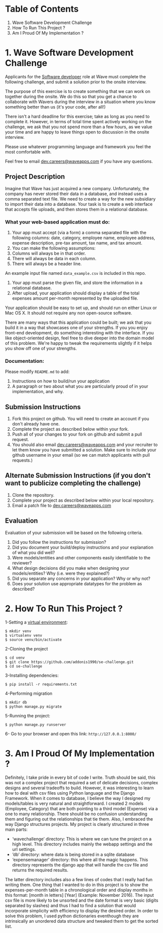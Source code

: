 # Table of Contents
1. Wave Software Development Challenge
2. How To Run This Project ?
3. Am I Proud Of My Implementation ? 

# 1. Wave Software Development Challenge
Applicants for the [Software developer](https://wave.bamboohr.co.uk/jobs/view.php?id=1) role at Wave must complete the following challenge, and submit a solution prior to the onsite interview. 

The purpose of this exercise is to create something that we can work on together during the onsite. We do this so that you get a chance to collaborate with Wavers during the interview in a situation where you know something better than us (it's your code, after all!) 

There isn't a hard deadline for this exercise; take as long as you need to complete it. However, in terms of total time spent actively working on the challenge, we ask that you not spend more than a few hours, as we value your time and are happy to leave things open to discussion in the onsite interview.

Please use whatever programming language and framework you feel the most comfortable with.

Feel free to email [dev.careers@waveapps.com](dev.careers@waveapps.com) if you have any questions.

## Project Description
Imagine that Wave has just acquired a new company. Unfortunately, the company has never stored their data in a database, and instead uses a comma separated text file. We need to create a way for the new subsidiary to import their data into a database. Your task is to create a web interface that accepts file uploads, and then stores them in a relational database.

### What your web-based application must do:

1. Your app must accept (via a form) a comma separated file with the following columns: date, category, employee name, employee address, expense description, pre-tax amount, tax name, and tax amount.
1. You can make the following assumptions:
 1. Columns will always be in that order.
 2. There will always be data in each column.
 3. There will always be a header line.

 An example input file named `data_example.csv` is included in this repo.

1. Your app must parse the given file, and store the information in a relational database.
1. After upload, your application should display a table of the total expenses amount per-month represented by the uploaded file.

Your application should be easy to set up, and should run on either Linux or Mac OS X. It should not require any non open-source software.

There are many ways that this application could be built; we ask that you build it in a way that showcases one of your strengths. If you you enjoy front-end development, do something interesting with the interface. If you like object-oriented design, feel free to dive deeper into the domain model of this problem. We're happy to tweak the requirements slightly if it helps you show off one of your strengths.

### Documentation:

Please modify `README.md` to add:

1. Instructions on how to build/run your application
1. A paragraph or two about what you are particularly proud of in your implementation, and why.

## Submission Instructions

1. Fork this project on github. You will need to create an account if you don't already have one.
1. Complete the project as described below within your fork.
1. Push all of your changes to your fork on github and submit a pull request. 
1. You should also email [dev.careers@waveapps.com](dev.careers@waveapps.com) and your recruiter to let them know you have submitted a solution. Make sure to include your github username in your email (so we can match applicants with pull requests.)

## Alternate Submission Instructions (if you don't want to publicize completing the challenge)
1. Clone the repository.
1. Complete your project as described below within your local repository.
1. Email a patch file to [dev.careers@waveapps.com](dev.careers@waveapps.com)

## Evaluation
Evaluation of your submission will be based on the following criteria. 

1. Did you follow the instructions for submission? 
1. Did you document your build/deploy instructions and your explanation of what you did well?
1. Were models/entities and other components easily identifiable to the reviewer? 
1. What design decisions did you make when designing your models/entities? Why (i.e. were they explained?)
1. Did you separate any concerns in your application? Why or why not?
1. Does your solution use appropriate datatypes for the problem as described? 

# 2. How To Run This Project ?

1-Setting a [virtual environment](https://virtualenv.pypa.io/en/stable/):
```
$ mkdir venv
$ virtualenv venv
$ source venv/bin/activate
```
2-Cloning the project
```
$ cd venv
$ git clone https://github.com/addonis1990/se-challenge.git
$ cd se-challenge
```
3-Installing dependencies:
```
$ pip install -r requirements.txt
```
4-Performing migration
```
$ mkdir db
$ python manage.py migrate
```

5-Running the project:
```     
$ python manage.py runserver
```

6- Go to your browser and open this link: `http://127.0.0.1:8000/`


# 3. Am I Proud Of My Implementation ?
Definitely, I take pride in every bit of code I write. Truth should be said, this was not a complex project that required  a set of delicate decisions, complex designs and several tradeoffs to build. However, it was interesting to learn how to deal with csv files using Python language and the Django Framework. When it comes to database, I believe the way I designed my models/tables is very natural and straightforward. I created 2 models (Employee, Category) that are both pointing  to a third model (Expense) via a one to many relationship. There should be no confusion understanding them and figuring out the relationships that tie them. Also, I embraced the way Django structures projects.  My project is clearly structured in three main parts:
* ‘wavechallenge’ directory: This is where we can tune the project on a high level. This directory includes mainly the webapp settings and the url settings. 
* ’db’ directory: where data is being stored in a sqlite database
* ‘expensemanager’ directory: this where all the magic happens. This directory represents the django app that will handle the csv file and returns the required results.

The latter directory includes also a few lines of codes that I really had fun writing them. One thing that I wanted to do in this project is to show the expenses-per-month table in a chronological order and display months in this format: \[month in letters\] \[Year\] (Example: November 2016). The input csv file is more likely to be unsorted and the date format is very basic (digits separated by slashes)  and thus I had to find a solution that would incorporate simplicity with efficiency to display the desired order. In order to solve this problem, I used python dictionaries eventhough they are intrinsically an unordered data structure and tweaked them to get the sorted list.
